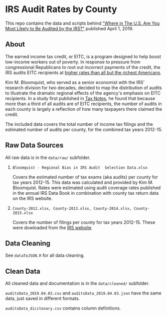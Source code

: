 # IRS Audit Rates by County

This repo contains the data and scripts behind ["Where in The U.S. Are You Most Likely to Be Audited by the IRS?"](https://projects.propublica.org/graphics/eitc-audit) published April 1, 2019.


## About

The earned income tax credit, or EITC, is a program designed to help boost low-income workers out of poverty. In response to pressure from congressional Republicans to root out incorrect payments of the credit, the IRS audits EITC recipients at [higher rates than all but the richest Americans](https://www.propublica.org/article/earned-income-tax-credit-irs-audit-working-poor).

Kim M. Bloomquist, who served as a senior economist with the IRS’ research division for two decades, decided to map the distribution of audits to illustrate the dramatic regional effects of the agency's emphasis on EITC recipients. In a study first published in [Tax Notes](https://www.taxnotes.com/tax-notes-today/audits/regional-bias-irs-audit-selection/2019/03/19/2957w), he found that because more than a third of all audits are of EITC recipients, the number of audits in each county is largely a reflection of how many taxpayers there claimed the credit.

The included data covers the total number of income tax filings and the estimated number of audits per county, for the combined tax years 2012-15.


## Raw Data Sources

All raw data is in the `data/raw/` subfolder.

1. `Bloomquist - Regional Bias in IRS Audit  Selection Data.xlsx`
	
	Covers the estimated number of tax exams (aka audits) per county for tax years 2012-15. This data was calculated and provided by Kim M. Bloomquist. Rates were estimated using audit coverage rates published in the annual IRS Data Book in combination with county tax return data on the IRS website.

2. `County-2012.xlsx, County-2013.xlsx, County-2014.xlsx, County-2015.xlsx` 
	
	Covers the number of filings per county for tax years 2012-15. These were 	dowloaded from the [IRS website](https://www.irs.gov/statistics/soi-tax-stats-county-data).


## Data Cleaning

See `dataToJSON.R` for all data cleaning. 


## Clean Data

All cleaned data and documentation is in the `data/cleaned/` subfolder. 

`auditsData_2019.04.03.csv` and `auditsData_2019.04.03.json` have the same data, just saved in different formats.

`auditsData_dicitonary.csv` contains column definitions.
